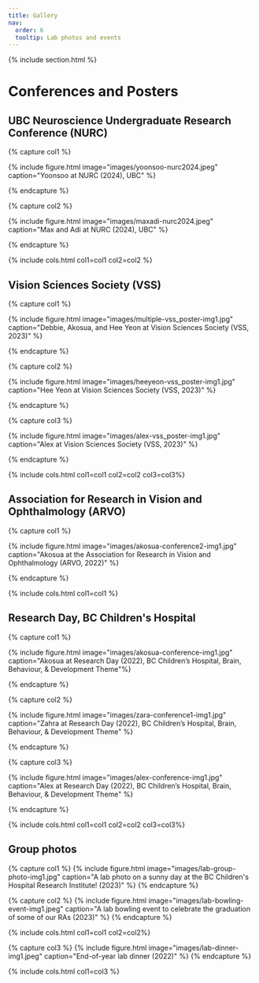 ```yaml
---
title: Gallery
nav:
  order: 6
  tooltip: Lab photos and events
---
```


{% include section.html %}
# Conferences and Posters

## UBC Neuroscience Undergraduate Research Conference (NURC)

{% capture col1 %}

{% include figure.html image="images/yoonsoo-nurc2024.jpeg" caption="Yoonsoo at NURC (2024), UBC" %}

{% endcapture %}

{% capture col2 %}

{% include figure.html image="images/maxadi-nurc2024.jpeg" caption="Max and Adi at NURC (2024), UBC" %}

{% endcapture %}

{% include cols.html col1=col1 col2=col2 %}


## Vision Sciences Society (VSS)
{% capture col1 %}

{% include figure.html image="images/multiple-vss_poster-img1.jpg" caption="Debbie, Akosua, and Hee Yeon at Vision Sciences Society (VSS, 2023)" %}

{% endcapture %}

{% capture col2 %}

{% include figure.html image="images/heeyeon-vss_poster-img1.jpg" caption="Hee Yeon at Vision Sciences Society (VSS, 2023)" %}

{% endcapture %}

{% capture col3 %}

{% include figure.html image="images/alex-vss_poster-img1.jpg" caption="Alex at Vision Sciences Society (VSS, 2023)" %}

{% endcapture %}

{% include cols.html col1=col1 col2=col2 col3=col3%}

## Association for Research in Vision and Ophthalmology (ARVO)

{% capture col1 %}

{% include figure.html image="images/akosua-conference2-img1.jpg" caption="Akosua at the Association for Research in Vision and Ophthalmology (ARVO, 2022)" %}

{% endcapture %}

{% include cols.html col1=col1 %}

## Research Day, BC Children's Hospital 

<!-- Research Day Images -->
{% capture col1 %}

{% include figure.html image="images/akosua-conference-img1.jpg" caption="Akosua at Research Day (2022), BC Children’s Hospital, Brain, Behaviour, & Development Theme"%}

{% endcapture %}

{% capture col2 %}

{% include figure.html image="images/zara-conference1-img1.jpg" caption="Zahra at Research Day (2022), BC Children’s Hospital, Brain, Behaviour, & Development Theme" %}

{% endcapture %}

{% capture col3 %}

{% include figure.html image="images/alex-conference-img1.jpg" caption="Alex at Research Day (2022), BC Children’s Hospital, Brain, Behaviour, & Development Theme" %}

{% endcapture %}

{% include cols.html col1=col1 col2=col2 col3=col3%}

## Group photos
{% capture col1 %}
{% include figure.html image="images/lab-group-photo-img1.jpg" caption="A lab photo on a sunny day at the BC Children's Hospital Research Institute! (2023)" %}
{% endcapture %}

{% capture col2 %}
{% include figure.html image="images/lab-bowling-event-img1.jpeg" caption="A lab bowling event to celebrate the graduation of some of our RAs  (2023)" %}
{% endcapture %}

{% include cols.html col1=col1 col2=col2%}

{% capture col3 %}
{% include figure.html image="images/lab-dinner-img1.jpeg" caption="End-of-year lab dinner (2022)" %}
{% endcapture %}

{% include cols.html col1=col3 %}
